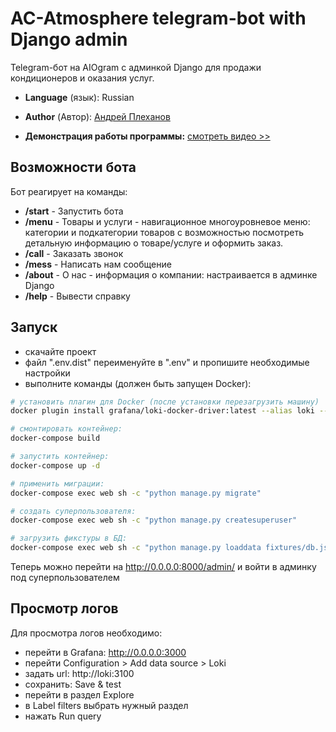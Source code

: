 # AC-Atmosphere telegram-bot with Django admin

Telegram-бот на AIOgram с админкой Django для продажи кондиционеров и оказания услуг.
- **Language** (язык): Russian
- **Author** (Автор): [Андрей Плеханов](https://t.me/andryplekhanov)


- **Демонстрация работы программы:** [смотреть видео >>](https://youtu.be/HbrVmbOxhO4)


## Возможности бота
Бот реагирует на команды:
- **/start** - Запустить бота
- **/menu** - Товары и услуги - навигационное многоуровневое меню: категории и подкатегории товаров с возможностью посмотреть детальную информацию о товаре/услуге и оформить заказ.
- **/call** - Заказать звонок
- **/mess** - Написать нам сообщение
- **/about** - О нас - информация о компании: настраивается в админке Django
- **/help** - Вывести справку

## Запуск
- скачайте проект
- файл ".env.dist" переименуйте в ".env" и пропишите необходимые настройки
- выполните команды (должен быть запущен Docker):
```bash
# установить плагин для Docker (после установки перезагрузить машину)
docker plugin install grafana/loki-docker-driver:latest --alias loki --grant-all-permissions

# смонтировать контейнер:
docker-compose build

# запустить контейнер:
docker-compose up -d

# применить миграции:
docker-compose exec web sh -c "python manage.py migrate"

# создать суперпользователя:
docker-compose exec web sh -c "python manage.py createsuperuser"

# загрузить фикстуры в БД:
docker-compose exec web sh -c "python manage.py loaddata fixtures/db.json"
```

Теперь можно перейти на http://0.0.0.0:8000/admin/ и войти в админку под суперпользователем

## Просмотр логов

Для просмотра логов необходимо:
- перейти в Grafana: http://0.0.0.0:3000
- перейти Configuration > Add data source > Loki
- задать url: http://loki:3100
- сохранить: Save & test
- перейти в раздел Explore
- в Label filters выбрать нужный раздел
- нажать Run query
